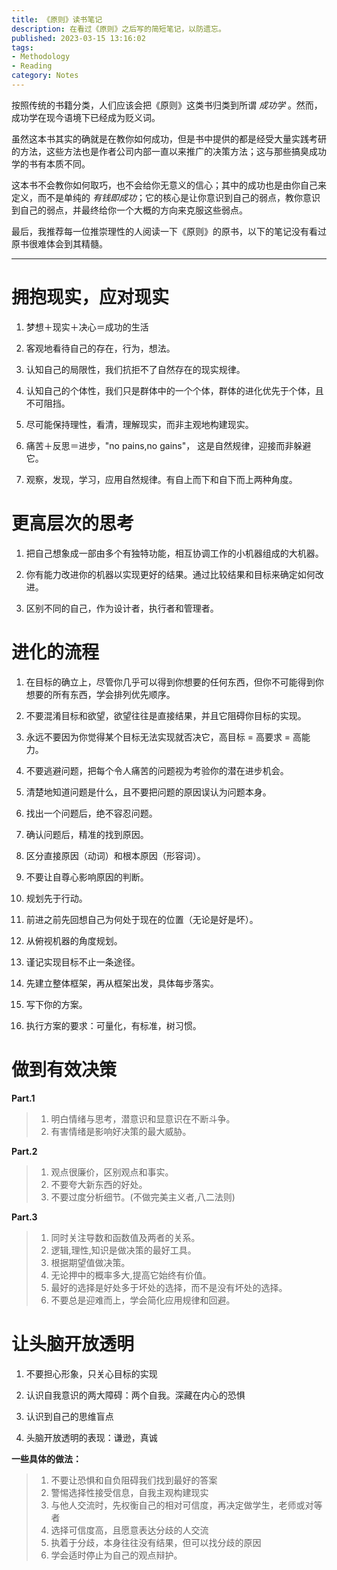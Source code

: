 ```yaml
---
title: 《原则》读书笔记
description: 在看过《原则》之后写的简短笔记，以防遗忘。
published: 2023-03-15 13:16:02
tags:
- Methodology
- Reading
category: Notes
---
```


按照传统的书籍分类，人们应该会把《原则》这类书归类到所谓 *成功学* 。然而，成功学在现今语境下已经成为贬义词。

虽然这本书其实的确就是在教你如何成功，但是书中提供的都是经受大量实践考研的方法，这些方法也是作者公司内部一直以来推广的决策方法；这与那些搞臭成功学的书有本质不同。

这本书不会教你如何取巧，也不会给你无意义的信心；其中的成功也是由你自己来定义，而不是单纯的 *有钱即成功*；它的核心是让你意识到自己的弱点，教你意识到自己的弱点，并最终给你一个大概的方向来克服这些弱点。

最后，我推荐每一位推崇理性的人阅读一下《原则》的原书，以下的笔记没有看过原书很难体会到其精髓。


---



# 拥抱现实，应对现实

1.  梦想＋现实＋决心＝成功的生活

2.  客观地看待自己的存在，行为，想法。      

3.  认知自己的局限性，我们抗拒不了自然存在的现实规律。

4.  认知自己的个体性，我们只是群体中的一个个体，群体的进化优先于个体，且不可阻挡。

5.  尽可能保持理性，看清，理解现实，而非主观地构建现实。

6.  痛苦＋反思＝进步，"no pains,no gains"， 这是自然规律，迎接而非躲避它。

7.  观察，发现，学习，应用自然规律。有自上而下和自下而上两种角度。

# 更高层次的思考

1. 把自己想象成一部由多个有独特功能，相互协调工作的小机器组成的大机器。

2. 你有能力改进你的机器以实现更好的结果。通过比较结果和目标来确定如何改进。

3. 区别不同的自己，作为设计者，执行者和管理者。


# 进化的流程

1. 在目标的确立上，尽管你几乎可以得到你想要的任何东西，但你不可能得到你想要的所有东西，学会排列优先顺序。

2. 不要混淆目标和欲望，欲望往往是直接结果，并且它阻碍你目标的实现。

3. 永远不要因为你觉得某个目标无法实现就否决它，高目标 = 高要求 = 高能力。

4. 不要逃避问题，把每个令人痛苦的问题视为考验你的潜在进步机会。

5. 清楚地知道问题是什么，且不要把问题的原因误认为问题本身。

6. 找出一个问题后，绝不容忍问题。

7. 确认问题后，精准的找到原因。

8. 区分直接原因（动词）和根本原因（形容词）。

9. 不要让自尊心影响原因的判断。

10. 规划先于行动。

11. 前进之前先回想自己为何处于现在的位置（无论是好是坏）。

12. 从俯视机器的角度规划。

13. 谨记实现目标不止一条途径。

14. 先建立整体框架，再从框架出发，具体每步落实。

15. 写下你的方案。

16. 执行方案的要求：可量化，有标准，树习惯。

# 做到有效决策

**Part.1**
>1. 明白情绪与思考，潜意识和显意识在不断斗争。
>2. 有害情绪是影响好决策的最大威胁。


**Part.2**
>1. 观点很廉价，区别观点和事实。
>2. 不要夸大新东西的好处。
>3. 不要过度分析细节。(不做完美主义者,八二法则)

**Part.3**
>1. 同时关注导数和函数值及两者的关系。
>2. 逻辑,理性,知识是做决策的最好工具。
>3. 根据期望值做决策。
>4. 无论押中的概率多大,提高它始终有价值。
>5. 最好的选择是好处多于坏处的选择，而不是没有坏处的选择。
>6. 不要总是迎难而上，学会简化应用规律和回避。


# 让头脑开放透明

1. 不要担心形象，只关心目标的实现

2. 认识自我意识的两大障碍：两个自我。深藏在内心的恐惧

3. 认识到自己的思维盲点

4. 头脑开放透明的表现：谦逊，真诚


**一些具体的做法：**
>1. 不要让恐惧和自负阻碍我们找到最好的答案
>2. 警惕选择性接受信息，自我主观构建现实
>3. 与他人交流时，先权衡自己的相对可信度，再决定做学生，老师或对等者
>4. 选择可信度高，且愿意表达分歧的人交流
>5. 执着于分歧，本身往往没有结果，但可以找分歧的原因
>6. 学会适时停止为自己的观点辩护。